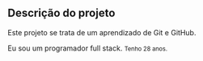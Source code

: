 <H2>Descrição do projeto</H2>
<p>Este projeto se trata de um aprendizado de Git e GitHub.</p>
<span>Eu sou um programador full stack.</span>
<small>Tenho 28 anos.</small>
